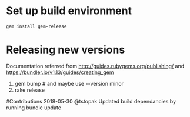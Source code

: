 # Set up build environment

    gem install gem-release


# Releasing new versions

Documentation referred from http://guides.rubygems.org/publishing/ and https://bundler.io/v1.13/guides/creating_gem

1. gem bump  # and maybe use --version minor
2. rake release

#Contributions
2018-05-30 @tstopak Updated build dependancies by running bundle update
